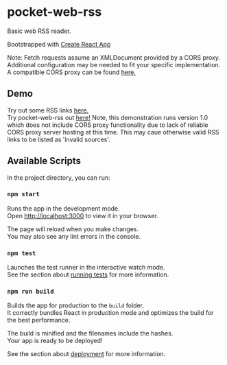 # pocket-web-rss

Basic web RSS reader.

Bootstrapped with [Create React App](https://create-react-app.dev)

Note: Fetch requests assume an XMLDocument provided by a CORS proxy. Additional configuration may be needed to fit your specific implementation.\
A compatible CORS proxy can be found [here.](https://github.com/colelewis/pocket-cors-rss-proxy)

## Demo

Try out some RSS links [here.](https://www.state.gov/rss-feeds/)\
Try pocket-web-rss out [here!](https://menthol.cloud/pocket-web-rss) Note, this demonstration runs version 1.0 which does not include CORS proxy functionality due to lack of reliable CORS proxy server hosting at this time. This may caue otherwise valid RSS links to be listed as 'invalid sources'. 

## Available Scripts

In the project directory, you can run:

### `npm start`

Runs the app in the development mode.\
Open [http://localhost:3000](http://localhost:3000) to view it in your browser.

The page will reload when you make changes.\
You may also see any lint errors in the console.

### `npm test`

Launches the test runner in the interactive watch mode.\
See the section about [running tests](https://facebook.github.io/create-react-app/docs/running-tests) for more information.

### `npm run build`

Builds the app for production to the `build` folder.\
It correctly bundles React in production mode and optimizes the build for the best performance.

The build is minified and the filenames include the hashes.\
Your app is ready to be deployed!

See the section about [deployment](https://facebook.github.io/create-react-app/docs/deployment) for more information.
